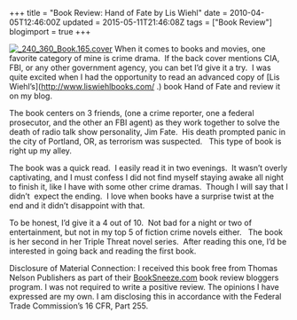 +++
title = "Book Review: Hand of Fate by Lis Wiehl"
date = 2010-04-05T12:46:00Z
updated = 2015-05-11T21:46:08Z
tags = ["Book Review"]
blogimport = true 
+++

[![_240_360_Book.165.cover](https://latc.s3.amazonaws.com/wp-content/uploads/2010/04/240_360_Book.165.cover.jpg "_240_360_Book.165.cover")](https://latc.s3.amazonaws.com/wp-content/uploads/2010/04/240_360_Book.165.cover_.jpg) When it comes to books and movies, one favorite category of mine is crime drama.&#160; If the back cover mentions CIA, FBI, or any other government agency, you can bet I’d give it a try.&#160; I was quite excited when I had the opportunity to read an advanced copy of [Lis Wiehl’s](http://www.liswiehlbooks.com/ .) book
 Hand of Fate 
and review it on my blog.&#160; 

The book centers on 3 friends, (one a crime reporter, one a federal prosecutor, and the other an FBI agent) as they work together to solve the death of radio talk show personality, Jim Fate.&#160; His death prompted panic in the city of Portland, OR, as terrorism was suspected.&#160;&#160; This type of book is right up my alley.&#160; 

The book was a quick read.&#160; I easily read it in two evenings.&#160; It wasn’t overly captivating, and I must confess I did not find myself staying awake all night to finish it, like I have with some other crime dramas.&#160; Though I will say that I didn’t&#160; expect the ending.&#160; I love when books have a surprise twist at the end and it didn’t disappoint with that.&#160;&#160; 

To be honest, I’d give it a 4 out of 10.&#160; Not bad for a night or two of entertainment, but not in my top 5 of fiction crime novels either.&#160;&#160; The book is her second in her Triple Threat novel series.&#160; After reading this one, I’d be interested in going back and reading the first book.&#160;&#160; 

Disclosure of Material Connection: I received this book free from Thomas Nelson Publishers as part of their [BookSneeze.com](http://BookSneeze.com) book review bloggers program. I was not required to write a positive review. The opinions I have expressed are my own. I am disclosing this in accordance with the Federal Trade Commission’s 16 CFR, Part 255.
